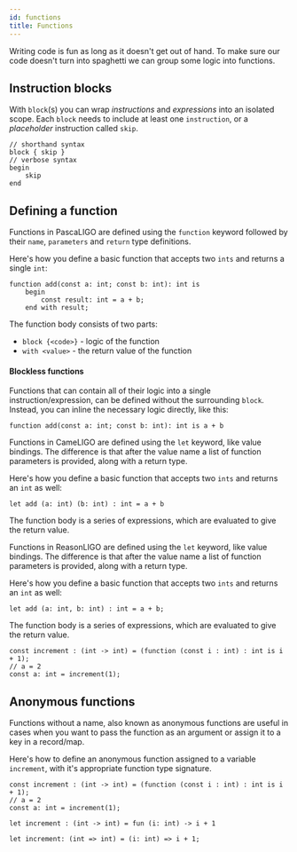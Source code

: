 ```yaml
---
id: functions
title: Functions
---
```


Writing code is fun as long as it doesn't get out of hand. To make sure our code doesn't turn into spaghetti we can group some logic into functions.

## Instruction blocks

With `block`(s) you can wrap *instructions* and *expressions* into an isolated scope.
Each `block` needs to include at least one `instruction`, or a *placeholder* instruction called `skip`.

<!--DOCUSAURUS_CODE_TABS-->
<!--Pascaligo-->

```pascaligo
// shorthand syntax
block { skip }
// verbose syntax
begin
    skip
end
```

<!--END_DOCUSAURUS_CODE_TABS-->

## Defining a function

<!--DOCUSAURUS_CODE_TABS-->
<!--Pascaligo-->

Functions in PascaLIGO are defined using the `function` keyword followed by their `name`, `parameters` and `return` type definitions.

Here's how you define a basic function that accepts two `ints` and returns a single `int`:


```pascaligo
function add(const a: int; const b: int): int is 
    begin
        const result: int = a + b;
    end with result;
```

The function body consists of two parts:

- `block {<code>}` - logic of the function
- `with <value>` - the return value of the function

#### Blockless functions

Functions that can contain all of their logic into a single instruction/expression, can be defined without the surrounding `block`.
Instead, you can inline the necessary logic directly, like this:

```pascaligo
function add(const a: int; const b: int): int is a + b
```

<!--Cameligo-->

Functions in CameLIGO are defined using the `let` keyword, like value bindings.
The difference is that after the value name a list of function parameters is provided,
along with a return type.

Here's how you define a basic function that accepts two `ints` and returns an `int` as well:

```cameligo
let add (a: int) (b: int) : int = a + b
```

The function body is a series of expressions, which are evaluated to give the return
value.


<!--ReasonLIGO-->

Functions in ReasonLIGO are defined using the `let` keyword, like value bindings.
The difference is that after the value name a list of function parameters is provided,
along with a return type.

Here's how you define a basic function that accepts two `ints` and returns an `int` as well:

```reasonligo
let add (a: int, b: int) : int = a + b;
```

The function body is a series of expressions, which are evaluated to give the return
value.

<!--END_DOCUSAURUS_CODE_TABS-->

<!--DOCUSAURUS_CODE_TABS-->
<!--Pascaligo-->
```pascaligo
const increment : (int -> int) = (function (const i : int) : int is i + 1);
// a = 2
const a: int = increment(1);
```
<!--END_DOCUSAURUS_CODE_TABS-->

## Anonymous functions

Functions without a name, also known as anonymous functions are useful in cases when you want to pass the function as an argument or assign it to a key in a record/map.

Here's how to define an anonymous function assigned to a variable `increment`, with it's appropriate function type signature.
<!--DOCUSAURUS_CODE_TABS-->
<!--Pascaligo-->
```pascaligo
const increment : (int -> int) = (function (const i : int) : int is i + 1);
// a = 2
const a: int = increment(1);
```

<!--Cameligo-->
```cameligo
let increment : (int -> int) = fun (i: int) -> i + 1
```

<!--ReasonLIGO-->
```reasonligo
let increment: (int => int) = (i: int) => i + 1;
```

<!--END_DOCUSAURUS_CODE_TABS-->
